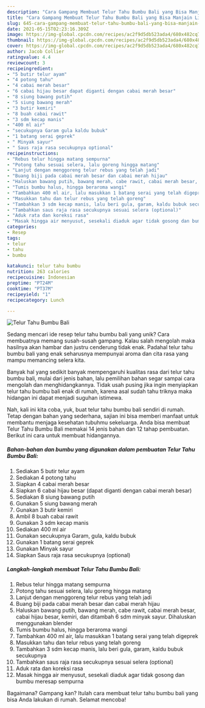 ```yaml
---
description: "Cara Gampang Membuat Telur Tahu Bumbu Bali yang Bisa Manjain Lidah"
title: "Cara Gampang Membuat Telur Tahu Bumbu Bali yang Bisa Manjain Lidah"
slug: 645-cara-gampang-membuat-telur-tahu-bumbu-bali-yang-bisa-manjain-lidah
date: 2021-05-15T02:23:16.309Z
image: https://img-global.cpcdn.com/recipes/ac2f9d5db523ada4/680x482cq70/telur-tahu-bumbu-bali-foto-resep-utama.jpg
thumbnail: https://img-global.cpcdn.com/recipes/ac2f9d5db523ada4/680x482cq70/telur-tahu-bumbu-bali-foto-resep-utama.jpg
cover: https://img-global.cpcdn.com/recipes/ac2f9d5db523ada4/680x482cq70/telur-tahu-bumbu-bali-foto-resep-utama.jpg
author: Jacob Collier
ratingvalue: 4.4
reviewcount: 3
recipeingredient:
- "5 butir telur ayam"
- "4 potong tahu"
- "4 cabai merah besar"
- "6 cabai hijau besar dapat diganti dengan cabai merah besar"
- "8 siung bawang putih"
- "5 siung bawang merah"
- "3 butir kemiri"
- "8 buah cabai rawit"
- "3 sdm kecap manis"
- "400 ml air"
- "secukupnya Garam gula kaldu bubuk"
- "1 batang serai geprek"
- " Minyak sayur"
- " Saus raja rasa secukupnya optional"
recipeinstructions:
- "Rebus telur hingga matang sempurna"
- "Potong tahu sesuai selera, lalu goreng hingga matang"
- "Lanjut dengan menggoreng telur rebus yang telah jadi"
- "Buang biji pada cabai merah besar dan cabai merah hijau"
- "Haluskan bawang putih, bawang merah, cabe rawit, cabai merah besar, cabai hijau besar, kemiri, dan ditambah 6 sdm minyak sayur. Dihaluskan menggunakan blender"
- "Tumis bumbu halus, hingga beraroma wangi"
- "Tambahkan 400 ml air, lalu masukkan 1 batang serai yang telah digeprek"
- "Masukkan tahu dan telur rebus yang telah goreng"
- "Tambahkan 3 sdm kecap manis, lalu beri gula, garam, kaldu bubuk secukupnya"
- "Tambahkan saus raja rasa secukupnya sesuai selera (optional)"
- "Aduk rata dan koreksi rasa"
- "Masak hingga air menyusut, sesekali diaduk agar tidak gosong dan bumbu meresap sempurna"
categories:
- Resep
tags:
- telur
- tahu
- bumbu

katakunci: telur tahu bumbu 
nutrition: 263 calories
recipecuisine: Indonesian
preptime: "PT24M"
cooktime: "PT37M"
recipeyield: "1"
recipecategory: Lunch

---
```



![Telur Tahu Bumbu Bali](https://img-global.cpcdn.com/recipes/ac2f9d5db523ada4/680x482cq70/telur-tahu-bumbu-bali-foto-resep-utama.jpg)

Sedang mencari ide resep telur tahu bumbu bali yang unik? Cara membuatnya memang susah-susah gampang. Kalau salah mengolah maka hasilnya akan hambar dan justru cenderung tidak enak. Padahal telur tahu bumbu bali yang enak seharusnya mempunyai aroma dan cita rasa yang mampu memancing selera kita.



Banyak hal yang sedikit banyak mempengaruhi kualitas rasa dari telur tahu bumbu bali, mulai dari jenis bahan, lalu pemilihan bahan segar sampai cara mengolah dan menghidangkannya. Tidak usah pusing jika ingin menyiapkan telur tahu bumbu bali enak di rumah, karena asal sudah tahu triknya maka hidangan ini dapat menjadi suguhan istimewa.


Nah, kali ini kita coba, yuk, buat telur tahu bumbu bali sendiri di rumah. Tetap dengan bahan yang sederhana, sajian ini bisa memberi manfaat untuk membantu menjaga kesehatan tubuhmu sekeluarga. Anda bisa membuat Telur Tahu Bumbu Bali memakai 14 jenis bahan dan 12 tahap pembuatan. Berikut ini cara untuk membuat hidangannya.

<!--inarticleads1-->

##### Bahan-bahan dan bumbu yang digunakan dalam pembuatan Telur Tahu Bumbu Bali:

1. Sediakan 5 butir telur ayam
1. Sediakan 4 potong tahu
1. Siapkan 4 cabai merah besar
1. Siapkan 6 cabai hijau besar (dapat diganti dengan cabai merah besar)
1. Sediakan 8 siung bawang putih
1. Gunakan 5 siung bawang merah
1. Gunakan 3 butir kemiri
1. Ambil 8 buah cabai rawit
1. Gunakan 3 sdm kecap manis
1. Sediakan 400 ml air
1. Gunakan secukupnya Garam, gula, kaldu bubuk
1. Gunakan 1 batang serai geprek
1. Gunakan  Minyak sayur
1. Siapkan  Saus raja rasa secukupnya (optional)




<!--inarticleads2-->

##### Langkah-langkah membuat Telur Tahu Bumbu Bali:

1. Rebus telur hingga matang sempurna
1. Potong tahu sesuai selera, lalu goreng hingga matang
1. Lanjut dengan menggoreng telur rebus yang telah jadi
1. Buang biji pada cabai merah besar dan cabai merah hijau
1. Haluskan bawang putih, bawang merah, cabe rawit, cabai merah besar, cabai hijau besar, kemiri, dan ditambah 6 sdm minyak sayur. Dihaluskan menggunakan blender
1. Tumis bumbu halus, hingga beraroma wangi
1. Tambahkan 400 ml air, lalu masukkan 1 batang serai yang telah digeprek
1. Masukkan tahu dan telur rebus yang telah goreng
1. Tambahkan 3 sdm kecap manis, lalu beri gula, garam, kaldu bubuk secukupnya
1. Tambahkan saus raja rasa secukupnya sesuai selera (optional)
1. Aduk rata dan koreksi rasa
1. Masak hingga air menyusut, sesekali diaduk agar tidak gosong dan bumbu meresap sempurna




Bagaimana? Gampang kan? Itulah cara membuat telur tahu bumbu bali yang bisa Anda lakukan di rumah. Selamat mencoba!
